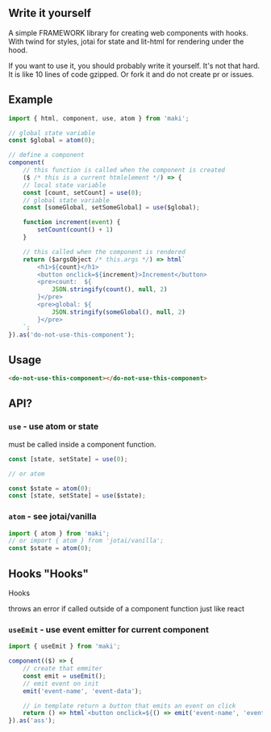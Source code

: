 ## Write it yourself

A simple FRAMEWORK library for creating web components with hooks.
With twind for styles, jotai for state and lit-html for rendering under the hood.

If you want to use it, you should probably write it yourself. It's not that hard.
It is like 10 lines of code gzipped. Or fork it and do not create pr or issues.

## Example

```ts
import { html, component, use, atom } from 'maki';

// global state variable
const $global = atom(0);

// define a component
component(
    // this function is called when the component is created
    ($ /* this is a current htmlelement */) => {
    // local state variable
    const [count, setCount] = use(0);
    // global state variable
    const [someGlobal, setSomeGlobal] = use($global);

    function increment(event) {
        setCount(count() + 1)
    }

    // this called when the component is rendered
    return ($argsObject /* this.args */) => html`
        <h1>${count}</h1>
        <button onclick=${increment}>Increment</button>
        <pre>count:  ${
            JSON.stringify(count(), null, 2)
        }</pre>
        <pre>global: ${
            JSON.stringify(someGlobal(), null, 2)
        }</pre>
    `;
}).as('do-not-use-this-component');
```

## Usage

```html
<do-not-use-this-component></do-not-use-this-component>
```

## API?

### `use` - use atom or state
must be called inside a component function.

```ts
const [state, setState] = use(0);

// or atom

const $state = atom(0);
const [state, setState] = use($state);
```

### `atom` - see jotai/vanilla
```ts
import { atom } from 'maki';
// or import { atom } from 'jotai/vanilla';
const $state = atom(0);
```

## Hooks "Hooks"
Hooks

throws an error if called outside of a component function
just like react

### `useEmit` - use event emitter for current component
```ts
import { useEmit } from 'maki';

component(($) => {
    // create that emmiter
    const emit = useEmit();
    // emit event on init
    emit('event-name', 'event-data');

    // in template return a button that emits an event on click
    return () => html`<button onclick=${() => emit('event-name', 'event-data')}>Emit</button>`;
}).as('ass');
```
